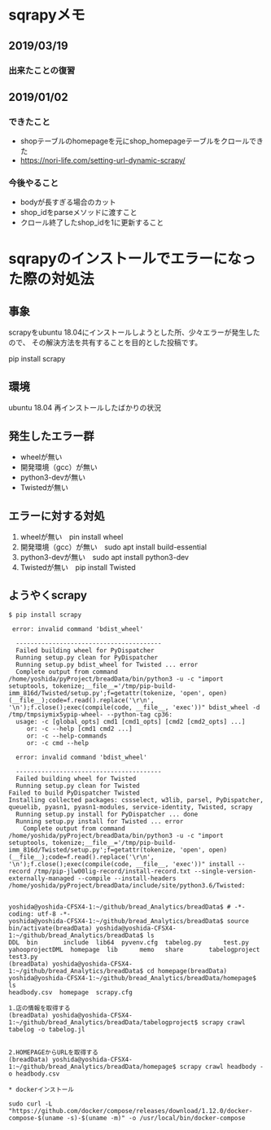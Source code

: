# sqrapyメモ
## 2019/03/19
### 出来たことの復習

## 2019/01/02
### できたこと
* shopテーブルのhomepageを元にshop_homepageテーブルをクロールできた
* https://nori-life.com/setting-url-dynamic-scrapy/
### 今後やること
* bodyが長すぎる場合のカット
* shop_idをparseメソッドに渡すこと
* クロール終了したshop_idを1に更新すること



# sqrapyのインストールでエラーになった際の対処法

## 事象
scrapyをubuntu 18.04にインストールしようとした所、少々エラーが発生したので、
その解決方法を共有することを目的とした投稿です。

pip install scrapy
## 環境
ubuntu 18.04
再インストールしたばかりの状況

## 発生したエラー群
* wheelが無い
* 開発環境（gcc）が無い
* python3-devが無い
* Twistedが無い

## エラーに対する対処
1. wheelが無い　pin install wheel
1. 開発環境（gcc）が無い　sudo apt install build-essential
1. python3-devが無い　sudo apt install python3-dev
1. Twistedが無い　pip install Twisted

## ようやくscrapy
```
$ pip install scrapy
```


```
 error: invalid command 'bdist_wheel'
  
  ----------------------------------------
  Failed building wheel for PyDispatcher
  Running setup.py clean for PyDispatcher
  Running setup.py bdist_wheel for Twisted ... error
  Complete output from command /home/yoshida/pyProject/breadData/bin/python3 -u -c "import setuptools, tokenize;__file__='/tmp/pip-build-imm_816d/Twisted/setup.py';f=getattr(tokenize, 'open', open)(__file__);code=f.read().replace('\r\n', '\n');f.close();exec(compile(code, __file__, 'exec'))" bdist_wheel -d /tmp/tmpsiymix5ypip-wheel- --python-tag cp36:
  usage: -c [global_opts] cmd1 [cmd1_opts] [cmd2 [cmd2_opts] ...]
     or: -c --help [cmd1 cmd2 ...]
     or: -c --help-commands
     or: -c cmd --help
  
  error: invalid command 'bdist_wheel'
  
  ----------------------------------------
  Failed building wheel for Twisted
  Running setup.py clean for Twisted
Failed to build PyDispatcher Twisted
Installing collected packages: cssselect, w3lib, parsel, PyDispatcher, queuelib, pyasn1, pyasn1-modules, service-identity, Twisted, scrapy
  Running setup.py install for PyDispatcher ... done
  Running setup.py install for Twisted ... error
    Complete output from command /home/yoshida/pyProject/breadData/bin/python3 -u -c "import setuptools, tokenize;__file__='/tmp/pip-build-imm_816d/Twisted/setup.py';f=getattr(tokenize, 'open', open)(__file__);code=f.read().replace('\r\n', '\n');f.close();exec(compile(code, __file__, 'exec'))" install --record /tmp/pip-jlw00lig-record/install-record.txt --single-version-externally-managed --compile --install-headers /home/yoshida/pyProject/breadData/include/site/python3.6/Twisted:


yoshida@yoshida-CFSX4-1:~/github/bread_Analytics/breadData$ # -*- coding: utf-8 -*-
yoshida@yoshida-CFSX4-1:~/github/bread_Analytics/breadData$ source bin/activate(breadData) yoshida@yoshida-CFSX4-1:~/github/bread_Analytics/breadData$ ls
DDL  bin       include  lib64  pyvenv.cfg  tabelog.py      test.py   yahooprojectDML  homepage  lib      memo   share       tabelogproject  test3.py
(breadData) yoshida@yoshida-CFSX4-1:~/github/bread_Analytics/breadData$ cd homepage(breadData) yoshida@yoshida-CFSX4-1:~/github/bread_Analytics/breadData/homepage$ ls
headbody.csv  homepage  scrapy.cfg

1.店の情報を取得する
(breadData) yoshida@yoshida-CFSX4-1:~/github/bread_Analytics/breadData/tabelogproject$ scrapy crawl tabelog -o tabelog.jl


2.HOMEPAGEからURLを取得する
(breadData) yoshida@yoshida-CFSX4-1:~/github/bread_Analytics/breadData/homepage$ scrapy crawl headbody -o headbody.csv

* dockerインストール

sudo curl -L "https://github.com/docker/compose/releases/download/1.12.0/docker-compose-$(uname -s)-$(uname -m)" -o /usr/local/bin/docker-compose




